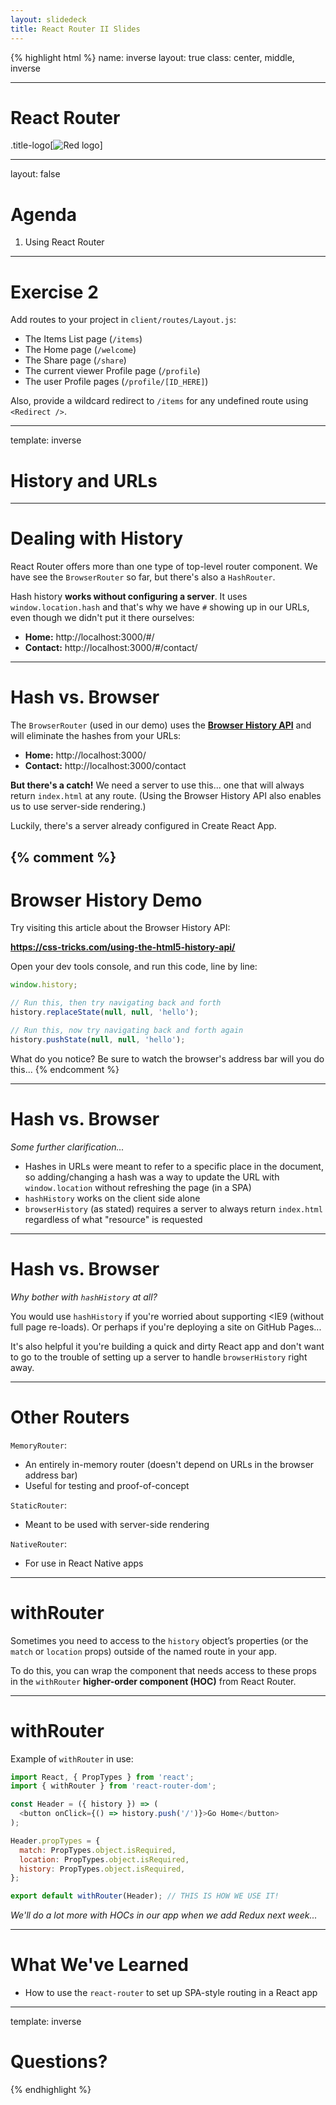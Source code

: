 ```yaml
---
layout: slidedeck
title: React Router II Slides
---
```


{% highlight html %}
name: inverse
layout: true
class: center, middle, inverse

---

# React Router

.title-logo[![Red logo](/public/img/red-logo-white.svg)]

---

layout: false

# Agenda

1.  Using React Router

---

# Exercise 2

Add routes to your project in `client/routes/Layout.js`:

- The Items List page (`/items`)
- The Home page (`/welcome`)
- The Share page (`/share`)
- The current viewer Profile page (`/profile`)
- The user Profile pages (`/profile/[ID_HERE]`)

Also, provide a wildcard redirect to `/items` for any undefined route using `<Redirect />`.

---

template: inverse

# History and URLs

---

# Dealing with History

React Router offers more than one type of top-level router component. We have see the `BrowserRouter` so far, but there's also a `HashRouter`.

Hash history **works without configuring a server**. It uses `window.location.hash` and that's why we have `#` showing up in our URLs, even though we didn't put it there ourselves:

- **Home:** http://localhost:3000/#/
- **Contact:** http://localhost:3000/#/contact/

---

# Hash vs. Browser

The `BrowserRouter` (used in our demo) uses the **[Browser History API](https://developer.mozilla.org/en-US/docs/Web/API/History_API)** and will eliminate the hashes from your URLs:

- **Home:** http://localhost:3000/
- **Contact:** http://localhost:3000/contact

**But there's a catch!** We need a server to use this... one that will always return `index.html` at any route. (Using the Browser History API also enables us to use server-side rendering.)

Luckily, there's a server already configured in Create React App.

## {% comment %}

# Browser History Demo

Try visiting this article about the Browser History API:

**https://css-tricks.com/using-the-html5-history-api/**

Open your dev tools console, and run this code, line by line:

```js
window.history;

// Run this, then try navigating back and forth
history.replaceState(null, null, 'hello');

// Run this, now try navigating back and forth again
history.pushState(null, null, 'hello');
```

What do you notice? Be sure to watch the browser's address bar will you do this...
{% endcomment %}

---

# Hash vs. Browser

_Some further clarification..._

- Hashes in URLs were meant to refer to a specific place in the document, so adding/changing a hash was a way to update the URL with `window.location` without refreshing the page (in a SPA)
- `hashHistory` works on the client side alone
- `browserHistory` (as stated) requires a server to always return `index.html` regardless of what "resource" is requested

---

# Hash vs. Browser

_Why bother with `hashHistory` at all?_

You would use `hashHistory` if you're worried about supporting <IE9 (without full page re-loads). Or perhaps if you're deploying a site on GitHub Pages...

It's also helpful it you're building a quick and dirty React app and don't want to go to the trouble of setting up a server to handle `browserHistory` right away.

---

# Other Routers

`MemoryRouter`:

- An entirely in-memory router (doesn't depend on URLs in the browser address bar)
- Useful for testing and proof-of-concept

`StaticRouter`:

- Meant to be used with server-side rendering

`NativeRouter`:

- For use in React Native apps

---

# withRouter

Sometimes you need to access to the `history` object’s properties (or the `match` or `location` props) outside of the named route in your app.

To do this, you can wrap the component that needs access to these props in the `withRouter` **higher-order component (HOC)** from React Router.

---

# withRouter

Example of `withRouter` in use:

```js
import React, { PropTypes } from 'react';
import { withRouter } from 'react-router-dom';

const Header = ({ history }) => (
  <button onClick={() => history.push('/')}>Go Home</button>
);

Header.propTypes = {
  match: PropTypes.object.isRequired,
  location: PropTypes.object.isRequired,
  history: PropTypes.object.isRequired,
};

export default withRouter(Header); // THIS IS HOW WE USE IT!
```

_We'll do a lot more with HOCs in our app when we add Redux next week..._

---

# What We've Learned

- How to use the `react-router` to set up SPA-style routing in a React app

---

template: inverse

# Questions?

{% endhighlight %}

